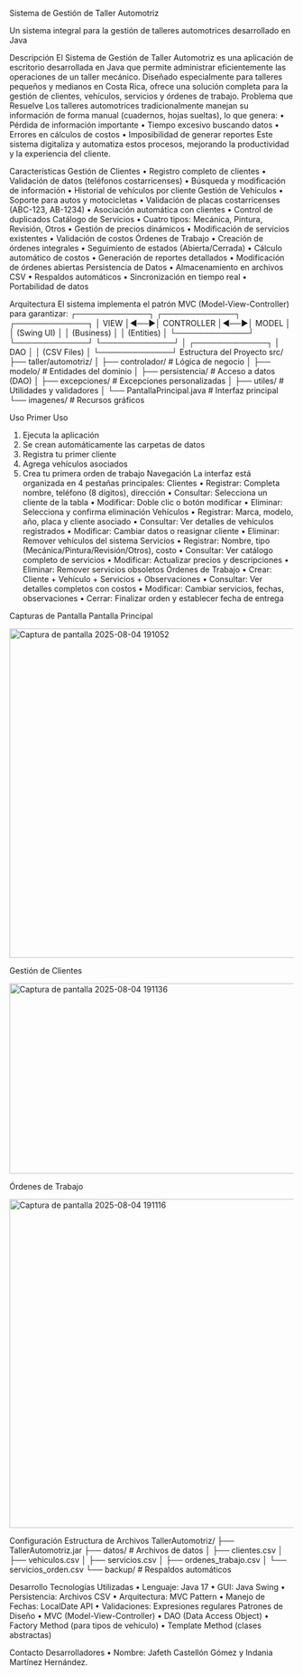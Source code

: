 Sistema de Gestión de Taller Automotriz
    
Un sistema integral para la gestión de talleres automotrices desarrollado en Java

Descripción
El Sistema de Gestión de Taller Automotriz es una aplicación de escritorio desarrollada en Java que permite administrar eficientemente las operaciones de un taller mecánico. Diseñado especialmente para talleres pequeños y medianos en Costa Rica, ofrece una solución completa para la gestión de clientes, vehículos, servicios y órdenes de trabajo.
Problema que Resuelve
Los talleres automotrices tradicionalmente manejan su información de forma manual (cuadernos, hojas sueltas), lo que genera:
•	Pérdida de información importante
•	 Tiempo excesivo buscando datos
•	 Errores en cálculos de costos
•	Imposibilidad de generar reportes
Este sistema digitaliza y automatiza estos procesos, mejorando la productividad y la experiencia del cliente.

 Características
Gestión de Clientes
•	 Registro completo de clientes
•	 Validación de datos (teléfonos costarricenses)
•	 Búsqueda y modificación de información
•	 Historial de vehículos por cliente
 Gestión de Vehículos
•	 Soporte para autos y motocicletas
•	 Validación de placas costarricenses (ABC-123, AB-1234)
•	 Asociación automática con clientes
•	Control de duplicados
Catálogo de Servicios
•	 Cuatro tipos: Mecánica, Pintura, Revisión, Otros
•	 Gestión de precios dinámicos
•	 Modificación de servicios existentes
•	 Validación de costos
Órdenes de Trabajo
•	 Creación de órdenes integrales
•	 Seguimiento de estados (Abierta/Cerrada)
•	 Cálculo automático de costos
•	 Generación de reportes detallados
•	 Modificación de órdenes abiertas
 Persistencia de Datos
•	Almacenamiento en archivos CSV
•	 Respaldos automáticos
•	 Sincronización en tiempo real
•	 Portabilidad de datos

 Arquitectura
El sistema implementa el patrón MVC (Model-View-Controller) para garantizar:
┌─────────────┐    ┌─────────────┐    ┌─────────────┐
│    VIEW     │◄──►│ CONTROLLER  │◄──►│    MODEL    │
│ (Swing UI)  │    │ (Business)  │    │ (Entities)  │
└─────────────┘    └─────────────┘    └─────────────┘
                           │
                   ┌─────────────┐
                   │    DAO      │
                   │ (CSV Files) │
                   └─────────────┘
 Estructura del Proyecto
src/
├── taller/automotriz/
│   ├── controlador/          # Lógica de negocio
│   ├── modelo/               # Entidades del dominio
│   ├── persistencia/         # Acceso a datos (DAO)
│   ├── excepciones/          # Excepciones personalizadas
│   ├── utiles/               # Utilidades y validadores
│   └── PantallaPrincipal.java # Interfaz principal
└── imagenes/                 # Recursos gráficos


Uso
 Primer Uso
1.	Ejecuta la aplicación
2.	Se crean automáticamente las carpetas de datos
3.	Registra tu primer cliente
4.	Agrega vehículos asociados
5.	Crea tu primera orden de trabajo
 Navegación
La interfaz está organizada en 4 pestañas principales:
Clientes
•	Registrar: Completa nombre, teléfono (8 dígitos), dirección
•	Consultar: Selecciona un cliente de la tabla
•	Modificar: Doble clic o botón modificar
•	Eliminar: Selecciona y confirma eliminación
Vehículos
•	Registrar: Marca, modelo, año, placa y cliente asociado
•	Consultar: Ver detalles de vehículos registrados
•	Modificar: Cambiar datos o reasignar cliente
•	Eliminar: Remover vehículos del sistema
 Servicios
•	Registrar: Nombre, tipo (Mecánica/Pintura/Revisión/Otros), costo
•	Consultar: Ver catálogo completo de servicios
•	Modificar: Actualizar precios y descripciones
•	Eliminar: Remover servicios obsoletos
 Órdenes de Trabajo
•	Crear: Cliente + Vehículo + Servicios + Observaciones
•	Consultar: Ver detalles completos con costos
•	Modificar: Cambiar servicios, fechas, observaciones
•	Cerrar: Finalizar orden y establecer fecha de entrega

 Capturas de Pantalla
Pantalla Principal



<img width="833" height="583" alt="Captura de pantalla 2025-08-04 191052" src="https://github.com/user-attachments/assets/fc677073-fd11-4989-816e-2bb37e493a14" />

Gestión de Clientes




<img width="574" height="337" alt="Captura de pantalla 2025-08-04 191136" src="https://github.com/user-attachments/assets/0e37db56-dbb1-4fdb-9010-eefaf21d305e" />



Órdenes de Trabajo




<img width="845" height="582" alt="Captura de pantalla 2025-08-04 191116" src="https://github.com/user-attachments/assets/af95f42a-9d04-4f79-a2c1-28a493702f6f" />

 

Configuración
 Estructura de Archivos
TallerAutomotriz/
├── TallerAutomotriz.jar
├── datos/                    # Archivos de datos
│   ├── clientes.csv
│   ├── vehiculos.csv
│   ├── servicios.csv
│   ├── ordenes_trabajo.csv
│   └── servicios_orden.csv
└── backup/                   # Respaldos automáticos

 Desarrollo
 Tecnologías Utilizadas
•	Lenguaje: Java 17
•	GUI: Java Swing
•	Persistencia: Archivos CSV
•	Arquitectura: MVC Pattern
•	Manejo de Fechas: LocalDate API
•	Validaciones: Expresiones regulares
 Patrones de Diseño
•	MVC (Model-View-Controller)
•	DAO (Data Access Object)
•	Factory Method (para tipos de vehículo)
•	Template Method (clases abstractas)

 Contacto
 Desarrolladores 
•	Nombre: Jafeth Castellón Gómez y Indania Martínez Hernández.



